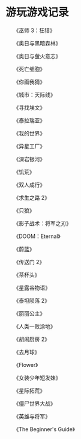 # 游玩游戏记录

　　《巫师 3：狂猎》



　　《奥日与黑暗森林》



　　《奥日与萤火意志》



　　《死亡细胞》



　　《你画我猜》



　　《城市：天际线》



　　《寻找埃文》



　　《泰拉瑞亚》



　　《我的世界》



　　《异星工厂》



　　《深岩银河》



　　《饥荒》



　　《双人成行》



　　《求生之路 2》



　　《只狼》



　　《影子战术：将军之刃》



　　《DOOM：Eternal》



　　《蔚蓝》



　　《传送门 2》



　　《茶杯头》



　　《星露谷物语》



　　《泰坦陨落 2》



　　《丽丽公主》



　　《人类一败涂地》



　　《胡闹厨房 2》



　　《去月球》



　　《Flower》



　　《女装少年短发妹》



　　《星际拓荒》



　　《僵尸世界大战》



　　《英雄与将军》



　　《The Beginner's Guide》









